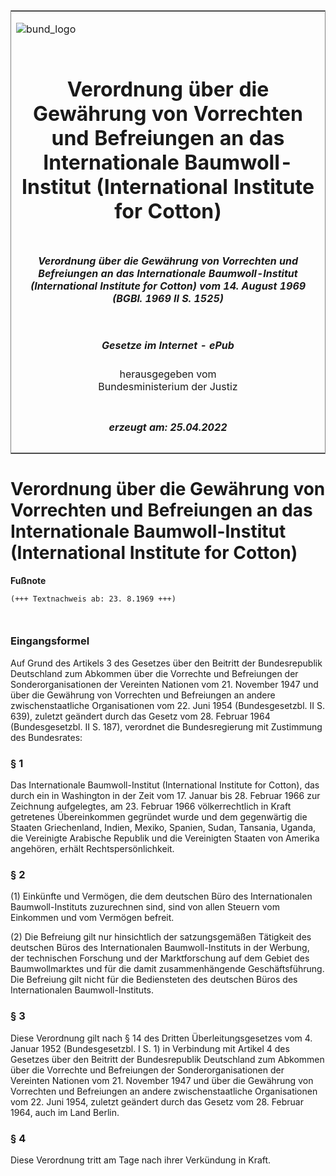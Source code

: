 <span id="DECKBLATT.html"></span>

<table border="0" frame="border" width="100%">

<tr valign="top">

<td align="left">

![bund\_logo](BfJ_2021_Web_de_de.gif)

</td>

<td align="right">

 

</td>

</tr>

<tr align="center" valign="middle">

<td colspan="2">

# Verordnung über die Gewährung von Vorrechten und Befreiungen an das Internationale Baumwoll-Institut (International Institute for Cotton)

</td>

</tr>

<tr align="center" valign="middle">

<td colspan="2">

##### Verordnung über die Gewährung von Vorrechten und Befreiungen an das Internationale Baumwoll-Institut (International Institute for Cotton) vom 14. August 1969 (BGBl. 1969 II S. 1525)

</td>

</tr>

<tr align="center" valign="middle">

<td colspan="2">

  
  

##### Gesetze im Internet - ePub  
  
herausgegeben vom  
Bundesministerium der Justiz

</td>

</tr>

<tr align="center" valign="bottom">

<td colspan="2">

  
  

##### erzeugt am: 25.04.2022

</td>

</tr>

</table>

<span id="BJNR215250969.html"></span>

# Verordnung über die Gewährung von Vorrechten und Befreiungen an das Internationale Baumwoll-Institut (International Institute for Cotton)

<div>

  
**Fußnote**

<div class="jnhtml">

<div>

<div class="jurAbsatz">

  

``` 
(+++ Textnachweis ab: 23. 8.1969 +++)

 
```

</div>

</div>

</div>

</div>

<span id="BJNR215250969BJNE000100314.html"></span>

### Eingangsformel  

<div>

<div class="jnhtml">

<div>

<div class="jurAbsatz">

Auf Grund des Artikels 3 des Gesetzes über den Beitritt der
Bundesrepublik Deutschland zum Abkommen über die Vorrechte und
Befreiungen der Sonderorganisationen der Vereinten Nationen vom 21.
November 1947 und über die Gewährung von Vorrechten und Befreiungen an
andere zwischenstaatliche Organisationen vom 22. Juni 1954
(Bundesgesetzbl. II S. 639), zuletzt geändert durch das Gesetz vom 28.
Februar 1964 (Bundesgesetzbl. II S. 187), verordnet die Bundesregierung
mit Zustimmung des Bundesrates:

</div>

</div>

</div>

</div>

<span id="BJNR215250969BJNE000200314.html"></span>

### § 1  

<div>

<div class="jnhtml">

<div>

<div class="jurAbsatz">

Das Internationale Baumwoll-Institut (International Institute for
Cotton), das durch ein in Washington in der Zeit vom 17. Januar bis 28.
Februar 1966 zur Zeichnung aufgelegtes, am 23. Februar 1966
völkerrechtlich in Kraft getretenes Übereinkommen gegründet wurde und
dem gegenwärtig die Staaten Griechenland, Indien, Mexiko, Spanien,
Sudan, Tansania, Uganda, die Vereinigte Arabische Republik und die
Vereinigten Staaten von Amerika angehören, erhält Rechtspersönlichkeit.

</div>

</div>

</div>

</div>

<span id="BJNR215250969BJNE000300314.html"></span>

### § 2  

<div>

<div class="jnhtml">

<div>

<div class="jurAbsatz">

(1) Einkünfte und Vermögen, die dem deutschen Büro des Internationalen
Baumwoll-Instituts zuzurechnen sind, sind von allen Steuern vom
Einkommen und vom Vermögen befreit.

</div>

<div class="jurAbsatz">

(2) Die Befreiung gilt nur hinsichtlich der satzungsgemäßen Tätigkeit
des deutschen Büros des Internationalen Baumwoll-Instituts in der
Werbung, der technischen Forschung und der Marktforschung auf dem Gebiet
des Baumwollmarktes und für die damit zusammenhängende Geschäftsführung.
Die Befreiung gilt nicht für die Bediensteten des deutschen Büros des
Internationalen Baumwoll-Instituts.

</div>

</div>

</div>

</div>

<span id="BJNR215250969BJNE000400314.html"></span>

### § 3  

<div>

<div class="jnhtml">

<div>

<div class="jurAbsatz">

Diese Verordnung gilt nach § 14 des Dritten Überleitungsgesetzes vom 4.
Januar 1952 (Bundesgesetzbl. I S. 1) in Verbindung mit Artikel 4 des
Gesetzes über den Beitritt der Bundesrepublik Deutschland zum Abkommen
über die Vorrechte und Befreiungen der Sonderorganisationen der
Vereinten Nationen vom 21. November 1947 und über die Gewährung von
Vorrechten und Befreiungen an andere zwischenstaatliche Organisationen
vom 22. Juni 1954, zuletzt geändert durch das Gesetz vom 28. Februar
1964, auch im Land Berlin.

</div>

</div>

</div>

</div>

<span id="BJNR215250969BJNE000500314.html"></span>

### § 4  

<div>

<div class="jnhtml">

<div>

<div class="jurAbsatz">

Diese Verordnung tritt am Tage nach ihrer Verkündung in Kraft.

</div>

</div>

</div>

</div>
